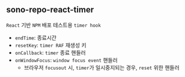 ## sono-repo-react-timer

`React` 기반 `NPM` 배포 테스트용 `timer hook`

- `endTime`: 종료시간
- `resetKey`: `timer RAF` 재생성 키
- `onCallback`: `timer` 종료 핸들러
- `onWindowFocus`: `window focus event` 핸들러
  - 브라우저 `focusout` 시, `timer`가 일시중지되는 경우, `reset` 위한 핸들러
